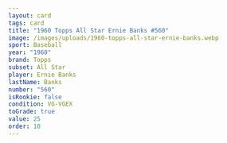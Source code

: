 ```yaml
---
layout: card
tags: card
title: "1960 Topps All Star Ernie Banks #560"
image: /images/uploads/1960-topps-all-star-ernie-banks.webp
sport: Baseball
year: "1960"
brand: Topps
subset: All Star
player: Ernie Banks
lastName: Banks
number: "560"
isRookie: false
condition: VG-VGEX
toGrade: true
value: 25
order: 10
---
```

